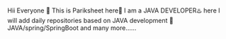 Hii Everyone 👋
This is Pariksheet here👤
I am a JAVA DEVELOPER♨️
here I will add daily repositories based on JAVA development 🏁
JAVA/spring/SpringBoot and many more......
